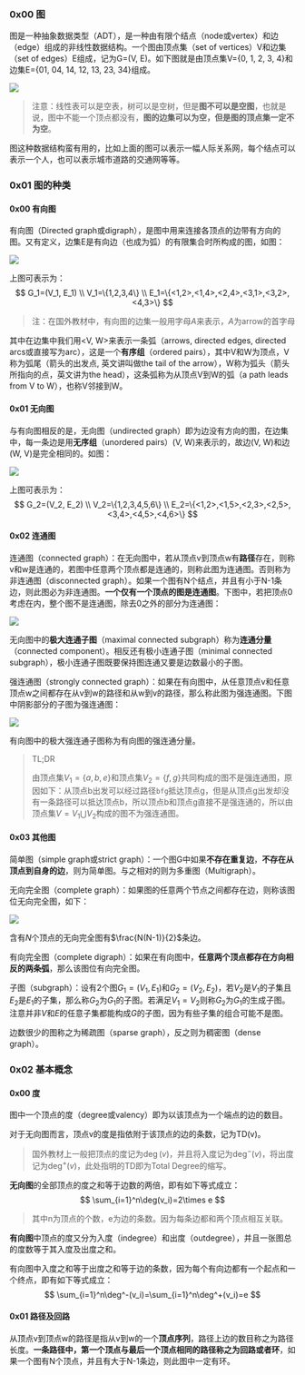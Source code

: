 ### 0x00 图

图是一种抽象数据类型（ADT），是一种由有限个结点（node或vertex）和边（edge）组成的非线性数据结构。一个图由顶点集（set of vertices）V和边集（set of edges）E组成，记为G=(V, E)。如下图就是由顶点集V={0, 1, 2, 3, 4}和边集E={01, 04, 14, 12, 13, 23, 34}组成。

![](https://www.geeksforgeeks.org/wp-content/uploads/undirectedgraph.png)

> 注意：线性表可以是空表，树可以是空树，但是**图不可以是空图**，也就是说，图中不能一个顶点都没有，**图的边集可以为空，但是图的顶点集一定不为空**。

图这种数据结构蛮有用的，比如上面的图可以表示一幅人际关系网，每个结点可以表示一个人，也可以表示城市道路的交通网等等。

### 0x01 图的种类

#### 0x00 有向图

有向图（Directed graph或digraph），是图中用来连接各顶点的边带有方向的图。又有定义，边集E是有向边（也成为弧）的有限集合时所构成的图，如图：

![](https://upload.wikimedia.org/wikipedia/commons/8/89/4-tournament.svg)

上图可表示为：
$$
G_1=(V_1, E_1) \\
V_1=\{1,2,3,4\} \\
E_1=\{<1,2>,<1,4>,<2,4>,<3,1>,<3,2>,<4,3>\}
$$

> 注：在国外教材中，有向图的边集一般用字母$A$来表示，$A$为arrow的首字母

其中在边集中我们用<V, W>来表示一条弧（arrows, directed edges, directed arcs或直接写为arc），这是一个**有序组**（ordered pairs），其中V和W为顶点，V称为弧尾（箭头的出发点, 英文讲叫做the tail of the arrow），W称为弧头（箭头所指向的点，英文讲为the head），这条弧称为从顶点V到W的弧（a path leads from V to W），也称V邻接到W。

#### 0x01 无向图

与有向图相反的是，无向图（undirected graph）即为边没有方向的图，在边集中，每一条边是用**无序组**（unordered pairs）(V, W)来表示的，故边(V, W)和边(W, V)是完全相同的。如图：

![](https://upload.wikimedia.org/wikipedia/commons/5/5b/6n-graf.svg)

上图可表示为：
$$
G_2=(V_2, E_2) \\
V_2=\{1,2,3,4,5,6\} \\
E_2=\{<1,2>,<1,5>,<2,3>,<2,5>,<3,4>,<4,5>,<4,6>\}
$$

#### 0x02 连通图

连通图（connected graph）：在无向图中，若从顶点v到顶点w有**路径**存在，则称v和w是连通的，若图中任意两个顶点都是连通的，则称此图为连通图。否则称为非连通图（disconnected graph）。如果一个图有N个结点，并且有小于N-1条边，则此图必为非连通图。**一个仅有一个顶点的图是连通图**。下图中，若把顶点0考虑在内，整个图不是连通图，除去0之外的部分为连通图：

![](https://upload.wikimedia.org/wikipedia/commons/9/97/UndirectedDegrees.svg)

无向图中的**极大连通子图**（maximal connected subgraph）称为**连通分量**（connected component）。相反还有极小连通子图（minimal connected subgraph），极小连通子图既要保持图连通又要是边数最小的子图。

强连通图（strongly connected graph）：如果在有向图中，从任意顶点v和任意顶点w之间都存在从v到w的路径和从w到v的路径，那么称此图为强连通图。下图中阴影部分的子图为强连通图：

![](https://upload.wikimedia.org/wikipedia/commons/5/5c/Scc.png)

有向图中的极大强连通子图称为有向图的强连通分量。

> TL;DR
>
> 由顶点集$V_1=\{a,b,e\}$和顶点集$V_2=\{f,g\}$共同构成的图不是强连通图，原因如下：从顶点b出发可以经过路径`bfg`抵达顶点g，但是从顶点g出发却没有一条路径可以抵达顶点b，所以顶点b和顶点g直接不是强连通的，所以由顶点集$V=V_1\bigcup V_2$构成的图不为强连通图。

#### 0x03 其他图

简单图（simple graph或strict graph）：一个图G中如果**不存在重复边**，**不存在从顶点到自身的边**，则为简单图。与之相对的则为多重图（Multigraph）。

无向完全图（complete graph）：如果图的任意两个节点之间都存在边，则称该图位无向完全图，如下：

![](https://upload.wikimedia.org/wikipedia/commons/2/2d/4-simplex_graph.svg)

含有$N$个顶点的无向完全图有$\frac{N(N-1)}{2}$条边。

有向完全图（complete digraph）：如果在有向图中，**任意两个顶点都存在方向相反的两条弧**，那么该图位有向完全图。

子图（subgraph）：设有2个图$G_1=(V_1, E_1)$和$G_2=(V_2, E_2)$，若$V_2$是$V_1$的子集且$E_2$是$E_1$的子集，那么称$G_2$为$G_1$的子图。若满足$V_1=V_2$则称$G_2$为$G_1$的生成子图。注意并非$V$和$E$的任意子集都能构成$G$的子图，因为有些子集的组合可能不是图。

边数很少的图称之为稀疏图（sparse graph），反之则为稠密图（dense graph）。

### 0x02 基本概念

#### 0x00 度

图中一个顶点的度（degree或valency）即为以该顶点为一个端点的边的数目。

对于无向图而言，顶点v的度是指依附于该顶点的边的条数，记为TD(v)。

> 国外教材上一般把顶点的度记为$\deg(v)$，并且将入度记为$\deg^-(v)$，将出度记为$\deg^+(v)$，此处指明的TD即为Total Degree的缩写。

**无向图**的全部顶点的度之和等于边数的两倍，即有如下等式成立：
$$
\sum_{i=1}^n\deg(v_i)=2\times e
$$

> 其中n为顶点的个数，e为边的条数。因为每条边都和两个顶点相互关联。

**有向图**中顶点的度又分为入度（indegree）和出度（outdegree），并且一张图总的度数等于其入度及出度之和。

有向图中入度之和等于出度之和等于边的条数，因为每个有向边都有一个起点和一个终点，即有如下等式成立：
$$
\sum_{i=1}^n\deg^-(v_i)=\sum_{i=1}^n\deg^+(v_i)=e
$$

#### 0x01 路径及回路

从顶点v到顶点w的路径是指从v到w的一个**顶点序列**，路径上边的数目称之为路径长度。**一条路径中，第一个顶点与最后一个顶点相同的路径称之为回路或者环**，如果一个图有N个顶点，并且有大于N-1条边，则此图中一定有环。
